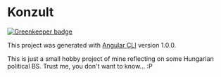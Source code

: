 # Konzult

[![Greenkeeper badge](https://badges.greenkeeper.io/balazsorban44/konzultacio.svg)](https://greenkeeper.io/)

This project was generated with [Angular CLI](https://github.com/angular/angular-cli) version 1.0.0.

This is just a small hobby project of mine reflecting on some Hungarian political BS. Trust me, you don't want to know... :P